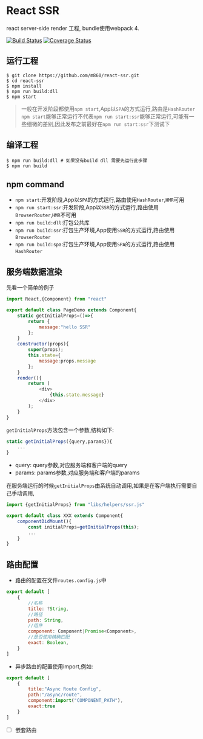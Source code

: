 # React SSR

react server-side render 工程, bundle使用webpack 4.

[![Build Status](https://travis-ci.org/m860/react-ssr.svg?branch=master)](https://travis-ci.org/m860/react-ssr)
[![Coverage Status](https://coveralls.io/repos/github/m860/react-ssr/badge.svg?branch=master)](https://coveralls.io/github/m860/react-ssr?branch=master)

## 运行工程

```shell
$ git clone https://github.com/m860/react-ssr.git
$ cd react-ssr
$ npm install
$ npm run build:dll
$ npm start
```

> 一般在开发阶段都使用`npm start`,App以`SPA`的方式运行,路由是`HashRouter`
> `npm start`能够正常运行不代表`npm run start:ssr`能够正常运行,可能有一些细微的差别,因此发布之前最好在`npm run start:ssr`下测试下

## 编译工程

```shell
$ npm run build:dll # 如果没有build dll 需要先运行此步骤
$ npm run build
```

## npm command

- `npm start`:开发阶段,App以`SPA`的方式运行,路由使用`HashRouter`,`HMR`可用
- `npm run start:ssr`:开发阶段,App以`SSR`的方式运行,路由使用`BrowserRouter`,`HMR`不可用
- `npm run build:dll`:打包公共库
- `npm run build:ssr`:打包生产环境,App使用`SSR`的方式运行,路由使用`BrowserRouter`
- `npm run build:spa`:打包生产环境,App使用`SPA`的方式运行,路由使用`HashRouter`

## 服务端数据渲染

先看一个简单的例子

```javascript
import React,{Component} from "react"

export default class PageDemo extends Component{
    static getInitialProps=()=>{
        return {
            message:"hello SSR"
        };
    }
    constructor(props){
        super(props);
        this.state={
            message:props.message
        };
    }
    render(){
        return (
            <div>
                {this.state.message}
            </div>
        );
    }
}
```

`getInitialProps`方法包含一个参数,结构如下:

```javascript
static getInitialProps({query,params}){
    ...
}
```

- query: query参数,对应服务端和客户端的query
- params: params参数,对应服务端和客户端的params

在服务端运行的时候`getInitialProps`由系统自动调用,如果是在客户端执行需要自己手动调用,

```javascript
import {getInitialProps} from "libs/helpers/ssr.js"

export default class XXX extends Component{
    componentDidMount(){
        const initialProps=getInitialProps(this);
        ...
    }
}

```

## 路由配置

- 路由的配置在文件`routes.config.js`中

```javascript
export default [
    {
        //名称
        title: ?String,
        //路径
        path: String,
        //组件
        component: Component|Promise<Component>,
        //是否使用精确匹配
        exact: Boolean,
    }
]
```

- 异步路由的配置使用import,例如:

```javascript
export default [
    {
        title:"Async Route Config",
        path:"/async/route",
        component:import("COMPONENT_PATH"),
        exact:true
    }
]
```

- [ ] 嵌套路由





